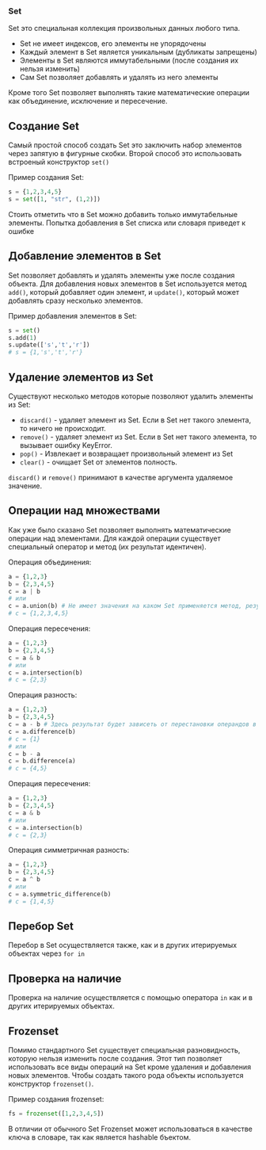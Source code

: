 ### Set

Set это специальная коллекция произвольных данных любого типа.

* Set не имеет индексов, его элементы не упорядочены
* Каждый элемент в Set является уникальным (дубликаты запрещены)
* Элементы в Set являются иммутабельными (после создания их нельзя изменить)
* Сам Set позволяет добавлять и удалять из него элементы

Кроме того Set позволяет выполнять такие математические операции как объединение, исключение и пересечение.

## Создание Set

Самый простой способ создать Set это заключить набор элементов через запятую в фигурные скобки. Второй способ это использовать встроеный конструктор `set()`

Пример создания Set:

```python
s = {1,2,3,4,5}
s = set([1, "str", (1,2)])
```

Стоить отметить что в Set можно добавить только иммутабельные элементы. Попытка добавления в Set списка или словаря приведет к ошибке

## Добавление элементов в Set

Set позволяет добавлять и удалять элементы уже после создания объекта. Для добавления новых элементов в Set используется метод `add()`, который добавляет один элемент, и  `update()`, который может добавлять сразу несколько элементов.

Пример добавления элементов в Set:

```python
s = set()
s.add(1)
s.update(['s','t','r'])
# s = {1,'s','t','r'}
```

## Удаление элементов из Set

Существуют несколько методов которые позволяют удалить элементы из Set:

* `discard()` - удаляет элемент из Set. Если в Set нет такого элемента, то ничего не происходит.
* `remove()` - удаляет элемент из Set. Если в Set нет такого элемента, то вызывает ошибку KeyError.
* `pop()` - Извлекает и возвращает произвольный элемент из Set
* `clear()` - очищает Set от элементов полность.

`discard()` и `remove()` принимают в качестве аргумента удаляемое значение.

## Операции над множествами

Как уже было сказано Set позволяет выполнять математические операции над элементами. Для каждой операции существует специальный оператор и метод (их результат идентичен).

Операция объединения:

```python
a = {1,2,3}
b = {2,3,4,5}
с = a | b
# или
с = a.union(b) # Не имеет значения на каком Set применяется метод, результат будет одинаков.
# с = {1,2,3,4,5}
```

Операция пересечения:

```python
a = {1,2,3}
b = {2,3,4,5}
с = a & b
# или
с = a.intersection(b)
# с = {2,3}
```

Операция разность:

```python
a = {1,2,3}
b = {2,3,4,5}
с = a - b # Здесь результат будет зависеть от перестановки операндов в выражении
с = a.difference(b)
# с = {1}
# или
с = b - a
с = b.difference(a)
# с = {4,5}
```

Операция пересечения:

```python
a = {1,2,3}
b = {2,3,4,5}
с = a & b
# или
с = a.intersection(b)
# с = {2,3}
```

Операция симметричная разность:

```python
a = {1,2,3}
b = {2,3,4,5}
с = a ^ b
# или
с = a.symmetric_difference(b)
# с = {1,4,5}
```

## Перебор Set

Перебор в Set осуществляется также, как и в других итерируемых объектах через `for in`

## Проверка на наличие

Проверка на наличие осуществляется с помощью оператора `in` как и в других итерируемых объектах.

## Frozenset

Помимо стандартного Set существует специальная разновидность, которую нельзя изменить после создания. Этот тип позволяет использовать все виды операций на Set кроме удаления и добавления новых элементов. Чтобы создать такого рода объекты используется конструктор `frozenset()`.

Пример создания frozenset:

```python
fs = frozenset([1,2,3,4,5])
```

В отличии от обычного Set Frozenset может использоваться в качестве ключа в словаре, так как является hashable бъектом.